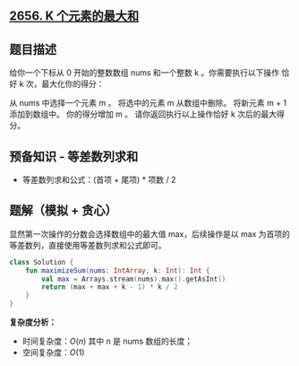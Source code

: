## [2656. K 个元素的最大和](https://leetcode.cn/problems/maximum-sum-with-exactly-k-elements/)

## 题目描述

给你一个下标从 0 开始的整数数组 nums 和一个整数 k 。你需要执行以下操作 恰好 k 次，最大化你的得分：

从 nums 中选择一个元素 m 。
将选中的元素 m 从数组中删除。
将新元素 m + 1 添加到数组中。
你的得分增加 m 。
请你返回执行以上操作恰好 k 次后的最大得分。

## 预备知识 - 等差数列求和

- 等差数列求和公式：(首项 + 尾项) * 项数 / 2

## 题解（模拟 + 贪心）

显然第一次操作的分数会选择数组中的最大值 max，后续操作是以 max 为首项的等差数列，直接使用等差数列求和公式即可。

```kotlin
class Solution {
    fun maximizeSum(nums: IntArray, k: Int): Int {
        val max = Arrays.stream(nums).max().getAsInt()
        return (max + max + k - 1) * k / 2
    }
}
```

**复杂度分析：**

- 时间复杂度：$O(n)$ 其中 n 是 nums 数组的长度；
- 空间复杂度：$O(1)$
